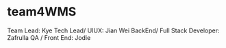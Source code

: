 # team4WMS

Team Lead: Kye
Tech Lead/ UIUX: Jian Wei
BackEnd/ Full Stack Developer: Zafrulla
QA / Front End: Jodie

